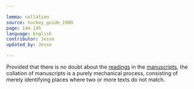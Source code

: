 ```yaml
---

lemma: collation
source: hockey_guide_1980
page: 144-145
language: English
contributor: Jesse
updated_by: Jesse

---
```


Provided that there is no doubt about the [readings](readingVariant.html) in the [manuscripts](manuscript.html), the collation of manuscripts is a purely mechanical process, consisting of merely identifying places where two or more texts do not match.
